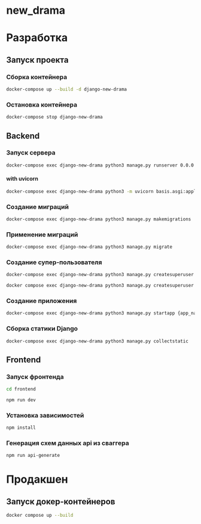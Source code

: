 # new_drama

# Разработка

## Запуск проекта

### Сборка контейнера
```sh
docker-compose up --build -d django-new-drama
```

### Остановка контейнера
```sh
docker-compose stop django-new-drama
```

## Backend

### Запуск сервера
```sh
docker-compose exec django-new-drama python3 manage.py runserver 0.0.0.0:8011
```

#### with uvicorn
```sh
docker-compose exec django-new-drama python3 -m uvicorn basis.asgi:application --reload --host 0.0.0.0 --port 8011
```

### Создание миграций
```sh
docker-compose exec django-new-drama python3 manage.py makemigrations
```

### Применение миграций
```sh
docker-compose exec django-new-drama python3 manage.py migrate
```

### Cоздание супер-пользователя
```sh
docker-compose exec django-new-drama python3 manage.py createsuperuser
```
```sh
docker compose exec django-new-drama python3 manage.py createsuperuser
```

### Создание приложения
```sh
docker-compose exec django-new-drama python3 manage.py startapp {app_name}
```

### Сборка статики Django
```sh
docker-compose exec django-new-drama python3 manage.py collectstatic
```

## Frontend

### Запуск фронтенда

```sh
cd frontend
```
```sh
npm run dev
```




### Установка зависимостей
```sh
npm install
```

### Генерация схем данных api из сваггера
```sh
npm run api-generate
```

# Продакшен

## Запуск докер-контейнеров
```sh
docker compose up --build
```
